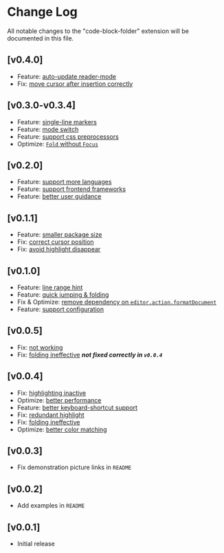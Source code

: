 # Change Log

All notable changes to the "code-block-folder" extension will be documented in this file.

## [v0.4.0]

- Feature: [auto-update reader-mode](https://github.com/se-dev-pion/code-block-folder/issues/35)
- Fix: [move cursor after insertion correctly](https://github.com/se-dev-pion/code-block-folder/issues/37)

## [v0.3.0-v0.3.4]

- Feature: [single-line markers](https://github.com/se-dev-pion/code-block-folder/issues/31)
- Feature: [mode switch](https://github.com/se-dev-pion/code-block-folder/issues/31)
- Feature: [support css preprocessors](https://github.com/se-dev-pion/code-block-folder/issues/30)
- Optimize: [`Fold` without `Focus`](https://github.com/se-dev-pion/code-block-folder/issues/11#issuecomment-2543855510)

## [v0.2.0]

- Feature: [support more languages](https://github.com/se-dev-pion/code-block-folder/issues/23)
- Feature: [support frontend frameworks](https://github.com/se-dev-pion/code-block-folder/issues/22)
- Feature: [better user guidance](https://github.com/se-dev-pion/code-block-folder/issues/25)

## [v0.1.1]

- Feature: [smaller package size](https://github.com/se-dev-pion/code-block-folder/issues/19)
- Fix: [correct cursor position](https://github.com/se-dev-pion/code-block-folder/issues/20)
- Fix: [avoid highlight disappear](https://github.com/se-dev-pion/code-block-folder/issues/21)

## [v0.1.0]

- Feature: [line range hint](https://github.com/se-dev-pion/code-block-folder/issues/7)
- Feature: [quick jumping & folding](https://github.com/se-dev-pion/code-block-folder/issues/11)
- Fix & Optimize: [remove dependency on `editor.action.formatDocument`](https://github.com/se-dev-pion/code-block-folder/issues/16)
- Feature: [support configuration](https://github.com/se-dev-pion/code-block-folder/issues/14)

## [v0.0.5]

- Fix: [not working](https://github.com/se-dev-pion/code-block-folder/issues/12)
- Fix: [folding ineffective](https://github.com/se-dev-pion/code-block-folder/issues/4) ***not fixed correctly in `v0.0.4`***

## [v0.0.4]

- Fix: [highlighting inactive](https://github.com/se-dev-pion/code-block-folder/issues/9)
- Optimize: [better performance](https://github.com/se-dev-pion/code-block-folder/issues/8)
- Feature: [better keyboard-shortcut support](https://github.com/se-dev-pion/code-block-folder/issues/5)
- Fix: [redundant highlight](https://github.com/se-dev-pion/code-block-folder/issues/1)
- Fix: [folding ineffective](https://github.com/se-dev-pion/code-block-folder/issues/4)
- Optimize: [better color matching](https://github.com/se-dev-pion/code-block-folder/issues/2)

## [v0.0.3]

- Fix demonstration picture links in `README`

## [v0.0.2]

- Add examples in `README`

## [v0.0.1]

- Initial release
